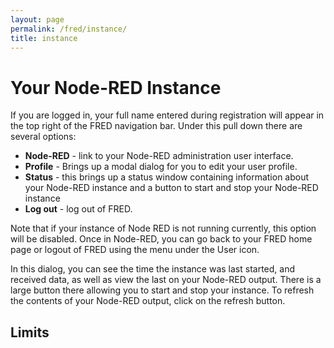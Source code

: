 ```yaml
---
layout: page
permalink: /fred/instance/
title: instance
---
```


# Your Node-RED Instance

If you are logged in, your full name entered during registration will appear in the top right of the FRED navigation bar. Under this pull down there are several options:

- **Node-RED** - link to your Node-RED administration user interface.  
- **Profile** - Brings up a modal dialog for you to edit your user profile.
- **Status** - this brings up a status window containing information about your Node-RED instance and a button to start and stop your Node-RED instance
- **Log out** - log out of FRED.

Note that if your instance of Node RED is not running currently, this option will be disabled. Once in Node-RED, you can go back to your FRED home page or logout of FRED using the menu under the User icon.

In this dialog, you can see the time the instance was last started, and received data, as well as view the last on your Node-RED output. There is a large button there allowing you to start and stop your instance. To refresh the contents of your Node-RED output, click on the refresh button.

## Limits